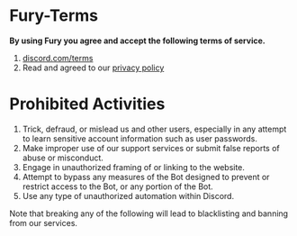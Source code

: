 # Fury-Terms

**By using Fury you agree and accept the following terms of service.**

1. [discord.com/terms](https://discord.com/terms)
2. Read and agreed to our [privacy policy](https://github.com/tarikulrabbyakashnovel007/Fury-Privacy-Policy/blob/main/README.md)

# Prohibited Activities

1. Trick, defraud, or mislead us and other users, especially in any attempt to learn sensitive account information such as user passwords.
2. Make improper use of our support services or submit false reports of abuse or misconduct.
3. Engage in unauthorized framing of or linking to the website.
4. Attempt to bypass any measures of the Bot designed to prevent or restrict access to the Bot, or any portion of the Bot.
5. Use any type of unauthorized automation within Discord.


Note that breaking any of the following will lead to blacklisting and banning from our services.
